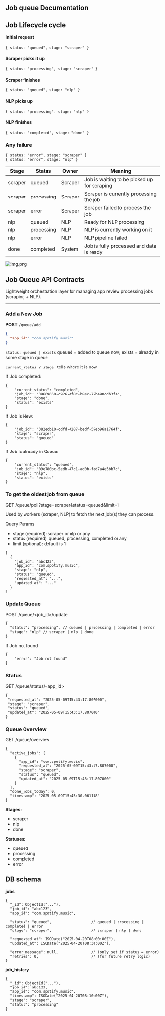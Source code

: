 ## Job queue Documentation


## Job Lifecycle cycle

#### Initial request
```
{ status: "queued", stage: "scraper" }
```

#### Scraper picks it up

```{ status: "processing", stage: "scraper" }```

#### Scraper finishes
```{ status: "queued", stage: "nlp" }```

#### NLP picks up
```{ status: "processing", stage: "nlp" }```

#### NLP finishes
```{ status: "completed", stage: "done" }```

### Any failure
```
{ status: "error", stage: "scraper" }
{ status: "error", stage: "nlp" }
```

| Stage   | Status      | Owner     | Meaning                                      |
|---------|-------------|-----------|----------------------------------------------|
| scraper | queued      | Scraper   | Job is waiting to be picked up for scraping  |
| scraper | processing  | Scraper   | Scraper is currently processing the job      |
| scraper | error       | Scraper   | Scraper failed to process the job            |
| nlp     | queued      | NLP       | Ready for NLP processing                     |
| nlp     | processing  | NLP       | NLP is currently working on it               |
| nlp     | error       | NLP       | NLP pipeline failed                          |
| done    | completed   | System    | Job is fully processed and data is ready     |

![img.png](img.png)

## Job Queue API Contracts
Lightweight orchestration layer for managing app review processing jobs (scraping + NLP).

---
### Add a New Job
**POST** `/queue/add`

```json
{
  "app_id": "com.spotify.music"
}
```

`status: queued | exists`
queued = added to queue now; exists = already in some stage in queue

`current_status / stage ` tells where it is now

If Job completed:
```
{
    "current_status": "completed",
    "job_id": "39669650-c926-4f0c-b84c-75be90cdb3fa",
    "stage": "done",
    "status": "exists"
}
```


If Job is New:
```
{
    "job_id": "382ecb10-cdfd-4287-bedf-55eb96a1764f",
    "stage": "scraper",
    "status": "queued"
}
```

If Job is already in Queue:
```
{
    "current_status": "queued",
    "job_id": "09e780bc-5edb-47c1-ad0b-fed7a4e5bb7c",
    "stage": "nlp",
    "status": "exists"
}
```



### To get the oldest job from queue
GET /queue/poll?stage=scraper&status=queued&limit=1

Used by workers (scraper, NLP) to fetch the next job(s) they can process.

Query Params
- stage (required): scraper or nlp or any
- status (required): queued, processing, completed or any
- limit (optional): default is 1

``` 
[
  {
    "job_id": "abc123",
    "app_id": "com.spotify.music",
    "stage": "nlp",
    "status": "queued",
    "requested_at": "...",
    "updated_at": "..."
  }
]
```
### Update Queue
POST /queue/<job_id>/update
```
{
  "status": "processing", // queued | processing | completed | error
  "stage": "nlp" // scraper | nlp | done
}
```
If Job not found
```
{
    "error": "Job not found"
}
```
### Status
 GET /queue/status/<app_id>
 ```
 {
  "requested_at": "2025-05-09T15:43:17.807000",
  "stage": "scraper",
  "status": "queued",
  "updated_at": "2025-05-09T15:43:17.807000"
}
 ```

### Queue Overview
GET /queue/overview
```
{
  "active_jobs": [
    {
      "app_id": "com.spotify.music",
      "requested_at": "2025-05-09T15:43:17.807000",
      "stage": "scraper",
      "status": "queued",
      "updated_at": "2025-05-09T15:43:17.807000"
    }
  ],
  "done_jobs_today": 0,
  "timestamp": "2025-05-09T15:45:30.061158"
}
```

**Stages:**
- scraper
- nlp
- done

**Statuses:**
- queued
- processing
- completed
- error


## DB schema
**jobs**
```
{
  "_id": ObjectId("..."),
  "job_id": "abc123",            
  "app_id": "com.spotify.music",

  "status": "queued",                  // queued | processing | completed | error
  "stage": "scraper",                  // scraper | nlp | done

  "requested_at": ISODate("2025-04-20T08:00:00Z"),
  "updated_at": ISODate("2025-04-20T08:30:00Z"),

  "error_message": null,               // (only set if status = error)
  "retries": 0,                        // (for future retry logic)
}
```

**job_history**
```
{
  "_id": ObjectId("..."),
  "job_id": abc123,           
  "app_id": "com.spotify.music",
  "timestamp": ISODate("2025-04-20T08:10:00Z"),
  "stage": "scraper",
  "status": "processing"
}
```